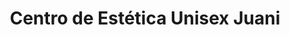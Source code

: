 ---
title: "Centro de Estética Unisex Juani"
url: /wanchaq/centro-de-estetica-unisex-juani/
shop: Friseur
---